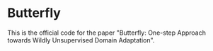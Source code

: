 # Butterfly
This is the official code for the paper "Butterfly: One-step Approach towards Wildly Unsupervised Domain Adaptation".
